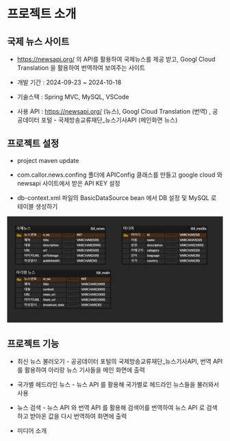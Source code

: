 # 프로젝트 소개

## 국제 뉴스 사이트

- https://newsapi.org/ 의 API를 활용하여 국제뉴스를 제공 받고, Googl Cloud Translation 을 활용하여 번역하여 보여주는 사이트

- 개발 기간 : 2024-09-23 ~ 2024-10-18

- 기술스택 : Spring MVC, MySQL, VSCode

- 사용 API : https://newsapi.org/ (뉴스), Googl Cloud Translation (번역) , 공공데이터 포털 - 국제방송교류재단\_뉴스기사API (메인화면 뉴스)

## 프로젝트 설정

- project maven update

- com.callor.news.confing 폴더에 APIConfig 클래스를 만들고 google cloud 와 newsapi 사이트에서 받은 API KEY 설정

- db-context.xml 파일의 BasicDataSource bean 에서 DB 설정 및 MySQL 로 테이블 생성하기

![alt text](image.png)

## 프로젝트 기능

- 최신 뉴스 불러오기 - 공공데이터 포털의 국제방송교류재단\_뉴스기사API, 번역 API 를 활용하여 아리랑 뉴스 기사들을 메인 화면에 출력

- 국가별 헤드라인 뉴스 - 뉴스 API 를 활용해 국가별로 헤드라인 뉴스들을 불러와서 사용

- 뉴스 검색 - 뉴스 API 와 번역 API 를 활용해 검색어를 번역하여 뉴스 API 로 검색하고 받아온 값을 다시 번역하여 화면에 출력

- 미디어 소개
